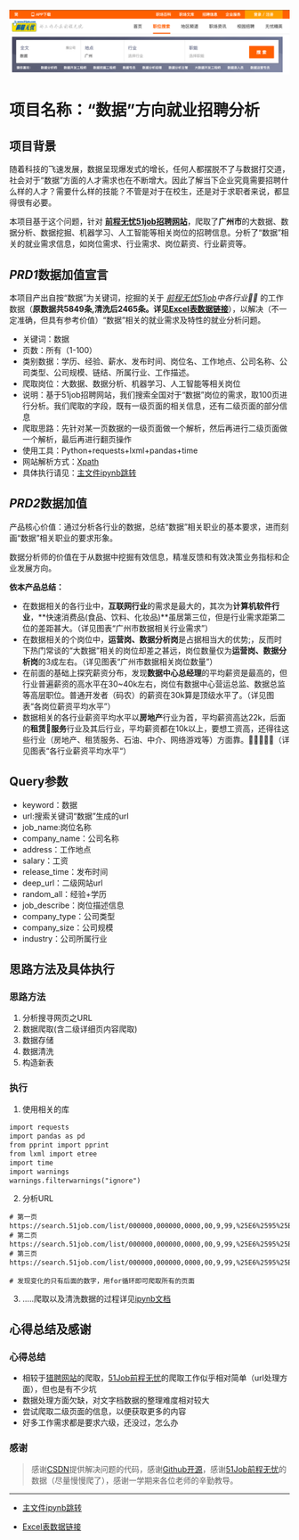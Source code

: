 ![51job](home.png)

# 项目名称：“数据”方向就业招聘分析

## 项目背景

随着科技的飞速发展，数据呈现爆发式的增长，任何人都摆脱不了与数据打交道，社会对于“数据”方面的人才需求也在不断增大。因此了解当下企业究竟需要招聘什么样的人才？需要什么样的技能？不管是对于在校生，还是对于求职者来说，都显得很有必要。

本项目基于这个问题，针对  [**前程无忧51job招聘网站**](https://www.51job.com/)，爬取了**广州市**的大数据、数据分析、数据挖掘、机器学习、人工智能等相关岗位的招聘信息。分析了“数据”相关的就业需求信息，如岗位需求、行业需求、岗位薪资、行业薪资等。

## *PRD1*数据加值宣言

本项目产出自按“数据”为关键词，挖掘的关于 *[前程无忧51job](https://www.51job.com/)中各行业* 的工作数据（<b>原数据共5849条,清洗后2465条。详见[Excel表数据链接](https://gitee.com/autumnhui/Learn_PythonWebDM/blob/master/Prj_51job/%E6%B8%85%E6%B4%97%E5%90%8Ejob_info.xlsx)</b>），以解决（不一定准确，但具有参考价值）“数据”相关的就业需求及特性的就业分析问题。

* 关键词：数据
* 页数：所有（1-100）
* 类别数据：学历、经验、薪水、发布时间、岗位名、工作地点、公司名称、公司类型、公司规模、链结、所属行业、工作描述。
* 爬取岗位：大数据、数据分析、机器学习、人工智能等相关岗位
* 说明：基于51job招聘网站，我们搜索全国对于“数据”岗位的需求，取100页进行分析。我们爬取的字段，既有一级页面的相关信息，还有二级页面的部分信息
* 爬取思路：先针对某一页数据的一级页面做一个解析，然后再进行二级页面做一个解析，最后再进行翻页操作
* 使用工具：Python+requests+lxml+pandas+time
* 网站解析方式：[Xpath](https://www.runoob.com/xpath/xpath-tutorial.html)
* 具体执行请见：[主文件ipynb跳转](https://gitee.com/autumnhui/Learn_PythonWebDM/blob/master/Prj_51job/get_job.ipynb)

## *PRD2*数据加值

产品核心价值：通过分析各行业的数据，总结“数据”相关职业的基本要求，进而刻画“数据”相关职业的要求形象。

数据分析师的价值在于从数据中挖掘有效信息，精准反馈和有效决策业务指标和企业发展方向。

<b>依本产品总结：</b>

- 在数据相关的各行业中，**互联网行业**的需求是最大的，其次为**计算机软件行业**，**快速消费品(食品、饮料、化妆品)**虽居第三位，但是行业需求距第二位的差距甚大。（详见图表“广州市数据相关行业需求”）
- 在数据相关的个岗位中，**运营岗、数据分析岗**是占据相当大的优势;，反而时下热门常谈的“大数据”相关的岗位却差之甚远，岗位数量仅为**运营岗、数据分析岗**的3成左右。（详见图表“广州市数据相关岗位数量”）
- 在前面的基础上探究薪资分布，发现**数据中心总经理**的平均薪资是最高的，但行业普遍薪资的高水平在30~40k左右，岗位有数据中心营运总监、数据总监等高层职位。普通开发者（码农）的薪资在30k算是顶级水平了。（详见图表“各岗位薪资平均水平”）
- 数据相关的各行业薪资平均水平以**房地产**行业为首，平均薪资高达22k，后面的**租赁服务**行业及其后行业，平均薪资都在10k以上，要想工资高，还得往这些行业（房地产、租赁服务、石油、中介、网络游戏等）方面靠。（详见图表“各行业薪资平均水平“）

## Query参数

* keyword：数据
* url:搜索关键词“数据”生成的url
* job_name:岗位名称
* company_name：公司名称
* address：工作地点
* salary：工资
* release_time：发布时间
* deep_url：二级网站url
* random_all：经验+学历
* job_describe：岗位描述信息
* company_type：公司类型
* company_size：公司规模
* industry：公司所属行业

## 思路方法及具体执行

### 思路方法

1. 分析搜寻网页之URL
2. 数据爬取(含二级详细页内容爬取)
3. 数据存储
4. 数据清洗
5. 构造新表

### 执行

1. 使用相关的库
```
import requests
import pandas as pd
from pprint import pprint
from lxml import etree
import time
import warnings
warnings.filterwarnings("ignore")
```

2. 分析URL

```
# 第一页
https://search.51job.com/list/000000,000000,0000,00,9,99,%25E6%2595%25B0%25E6%258D%25AE,2,1.html?
# 第二页
https://search.51job.com/list/000000,000000,0000,00,9,99,%25E6%2595%25B0%25E6%258D%25AE,2,2.html?
# 第三页
https://search.51job.com/list/000000,000000,0000,00,9,99,%25E6%2595%25B0%25E6%258D%25AE,2,3.html?

# 发现变化的只有后面的数字，用for循环即可爬取所有的页面

```

3. .....爬取以及清洗数据的过程详见[ipynb文档](https://gitee.com/autumnhui/Learn_PythonWebDM/blob/master/Prj_51job/get_job.ipynb)


## 心得总结及感谢

### 心得总结

- 相较于[猎聘网站](https://www.liepin.com/)的爬取，[51Job前程无忧](https://www.51job.com/)的爬取工作似乎相对简单（url处理方面），但也是有不少坑
- 数据处理方面欠缺，对文字档数据的整理难度相对较大
- 尝试爬取二级页面的信息，以便获取更多的内容
- 好多工作需求都是要求六级，还没过，怎么办

### 感谢

> 感谢[CSDN](https://www.csdn.net/)提供解决问题的代码，感谢[Github开源](github.com/autumnhui)，感谢[51Job前程无忧](https://www.51job.com/)的数据（尽量慢慢爬了），感谢一学期来各位老师的辛勤教导。

---

* [主文件ipynb跳转](https://gitee.com/autumnhui/Learn_PythonWebDM/blob/master/Prj_51job/get_job.ipynb)

* [Excel表数据链接](https://gitee.com/autumnhui/Learn_PythonWebDM/blob/master/Prj_51job/%E6%B8%85%E6%B4%97%E5%90%8Ejob_info.xlsx)
